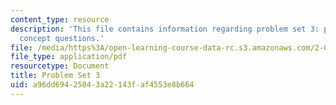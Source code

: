 ```yaml
---
content_type: resource
description: 'This file contains information regarding problem set 3: problems and
  concept questions.'
file: /media/https%3A/open-learning-course-data-rc.s3.amazonaws.com/2-003sc-engineering-dynamics-fall-2011/a96dd69425043a22143faf4553e8b664_MIT2_003SCF11_pset3.pdf
file_type: application/pdf
resourcetype: Document
title: Problem Set 3
uid: a96dd694-2504-3a22-143f-af4553e8b664
---
```

